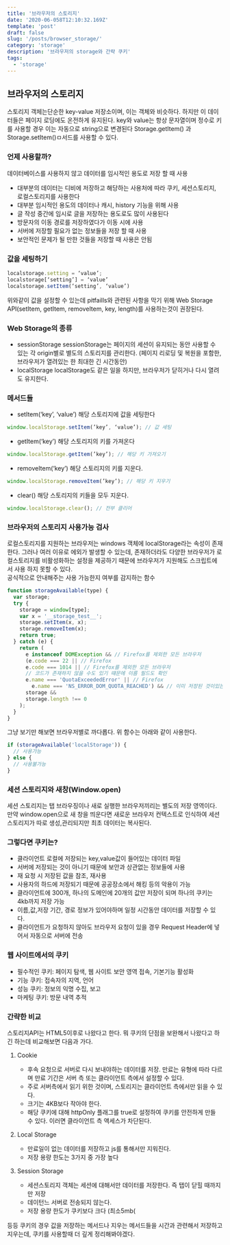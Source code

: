 ```yaml
---
title: '브라우저의 스토리지'
date: '2020-06-058T12:10:32.169Z'
template: 'post'
draft: false
slug: '/posts/browser_storage/'
category: 'storage'
description: '브라우저의 storage와 간략 쿠키'
tags:
  - 'storage'
---
```


## 브라우저의 스토리지

스토리지 객체는단순한 key-value 저장소이며, 이는 객체와 비슷하다. 하지만 이 데이터들은 페이지 로딩에도 온전하게 유지된다. key와 value는 항상 문자열이며 정수로 키를 사용할 경우 이는 자동으로 string으로 변경된다 Storage.getItem() 과 Storage.setItem()ㅁ서드를 사용할 수 있다.

### 언제 사용할까?

데이터베이스를 사용하지 않고 데이터를 임시적인 용도로 저장 할 때 사용

- 대부분의 데이터는 디비에 저장하고 해당하는 사용처에 따라 쿠키, 세션스토리지, 로컬스토리지를 사용한다
- 대부분 임시적인 용도의 데이터나 캐시, history 기능을 위해 사용
- 글 작성 중간에 임시로 글을 저장하는 용도로도 많이 사용된다
- 방문자의 이동 경로를 저장하였다가 이동 시에 사용
- 서버에 저장할 필요가 없는 정보들을 저장 할 때 사용
- 보안적인 문제가 될 만한 것들을 저장할 때 사용은 안됨

### 값을 세팅하기

```js
localstorage.setting = ‘value’;
localstorage[‘setting’] = ‘value’
localstorage.setItem(‘setting’, ‘value’)
```

위와같이 값을 설정할 수 있는데 pitfaills와 관련된 사항을 막기 위해 Web Storage API(setItem, getItem, removeItem, key, length)를 사용하는것이 권장된다.

### Web Storage의 종류

- sessionStorage
  sessionStorage는 페이지의 세션이 유지되는 동안 사용할 수 있는 각 origin별로 별도의 스토리지를 관리한다. (페이지 리로딩 및 복원을 포함한, 브라우저가 열려있는 한 최대한 긴 시간동안)
- localStorage
  localStorage도 같은 일을 하지만, 브라우저가 닫히거나 다시 열려도 유지한다.

### 메서드들

- setItem(‘key’, ‘value’)
  해당 스토리지에 값을 세팅한다

```js
window.localStorage.setItem(’key’, ‘value’); // 값 세팅
```

- getItem(‘key’)
  해당 스토리지의 키를 가져온다

```js
window.localStorage.getItem(’key’); // 해당 키 가져오기
```

- removeItem(‘key’)
  해당 스토리지의 키를 지운다.

```js
window.localStorage.removeItem(’key’); // 해당 키 지우기
```

- clear()
  해당 스토리지의 키들을 모두 지운다.

```js
window.localStorage.clear(); // 전부 클리어
```

### 브라우저의 스토리지 사용가능 검사

로컬스토리지를 지원하는 브라우저는 windows 객체에 localStorage라는 속성이 존재한다. 그러나 여러 이유로 에외가 발생할 수 있는데, 존재하더라도 다양한 브라우저가 로컬스토리지를 비활성화하는 설정을 제공하기 때문에 브라우저가 지원해도 스크립트에서 사용 하지 못할 수 있다.  
공식적으로 안내해주는 사용 가능한지 여부를 감지하는 함수

```js
function storageAvailable(type) {
  var storage;
  try {
    storage = window[type];
    var x = '__storage_test__';
    storage.setItem(x, x);
    storage.removeItem(x);
    return true;
  } catch (e) {
    return (
      e instanceof DOMException && // Firefox를 제외한 모든 브라우저
      (e.code === 22 || // Firefox
      e.code === 1014 || // Firefox를 제외한 모든 브라우저
      // 코드가 존재하지 않을 수도 있기 떄문에 이름 필드도 확인
      e.name === 'QuotaExceededError' || // Firefox
        e.name === 'NS_ERROR_DOM_QUOTA_REACHED') && // 이미 저장된 것이있는 경우에만 QuotaExceededError를 확인
      storage &&
      storage.length !== 0
    );
  }
}
```

그냥 보기만 해보면 브라우저별로 까다롭다.
위 함수는 아래와 같이 사용한다.

```js
if (storageAvailable('localStorage')) {
  // 사용가능
} else {
  // 사용불가능
}
```

### 세션 스토리지와 새창(Window.open)

세션 스토리지는 탭 브라우징이나 새로 실행한 브라우저끼리는 별도의 저장 영역이다.
만약 window.open으로 새 창을 띄운다면 새로운 브라우저 컨텍스트로 인식하여 세션스토리지가 따로 생성,관리되지만 최초 데이터는 복사된다.

### 그렇다면 쿠키는?

- 클라이언트 로컬에 저장되는 key,value값이 들어있는 데이터 파일
- 서버에 저장되는 것이 아니기 때문에 보안과 상관없는 정보들에 사용
- 재 요청 시 저장된 값을 참조, 재사용
- 사용자의 하드에 저장되기 때문에 공공장소에서 해킹 등의 악용이 가능
- 클라이언트에 300개, 하나의 도메인에 20개의 값만 저장이 되며 하나의 쿠키는 4kb까지 저장 가능
- 이름,값,저장 기간, 경로 정보가 있어야하며 일정 시간동안 데이터를 저장할 수 있다.
- 클라이언트가 요청하지 않아도 브라우저 요청이 있을 경우 Request Header에 넣어서 자동으로 서버에 전송

### 웹 사이트에서의 쿠키

- 필수적인 쿠키: 페이지 탐색, 웹 사이트 보안 영역 접속, 기본기능 활성화
- 기능 쿠키: 접속자의 지역, 언어
- 성능 쿠키: 정보의 익명 수집, 보고
- 마케팅 쿠키: 방문 내역 추적

### 간략한 비교

스토리지API는 HTML5이후로 나왔다고 한다. 뭐 쿠키의 단점을 보완해서 나왔다고 하긴 하는데 비교해보면 다음과 가다.

1. Cookie

   - 후속 요청으로 서버로 다시 보내야하는 데이터를 저장. 만료는 유형에 따라 다르며 만료 기간은 서버 측 또는 클라이언트 측에서 설정할 수 있다.
   - 주로 서버측에서 읽기 위한 것이며, 스토리지는 클라이언트 측에서만 읽을 수 있다.
   - 크기는 4KB보다 작아야 한다.
   - 해당 쿠키에 대해 httpOnly 플래그를 true로 설정하여 쿠키를 안전하게 만들 수 있다. 이러면 클라이언트 측 액세스가 차단된다.

2. Local Storage
   - 만료일이 없는 데이터를 저장하고 js를 통해서만 지워진다.
   - 저장 용량 한도는 3가지 중 가장 높다
3. Session Storage
   - 세션스토리지 객체는 세션에 대해서만 데이터를 저장한다. 즉 탭이 닫힐 때까지만 저장
   - 데이턴느 서버로 전송되지 않는다.
   - 저장 용량 한도가 쿠키보다 크다 (최소5mb(

등등 쿠키의 경우 값을 저장하는 메서드나 지우는 메서드들을 시간과 관련해서 저장하고 지우는데, 쿠키를 사용할때 더 깊게 정리해봐야겠다.
